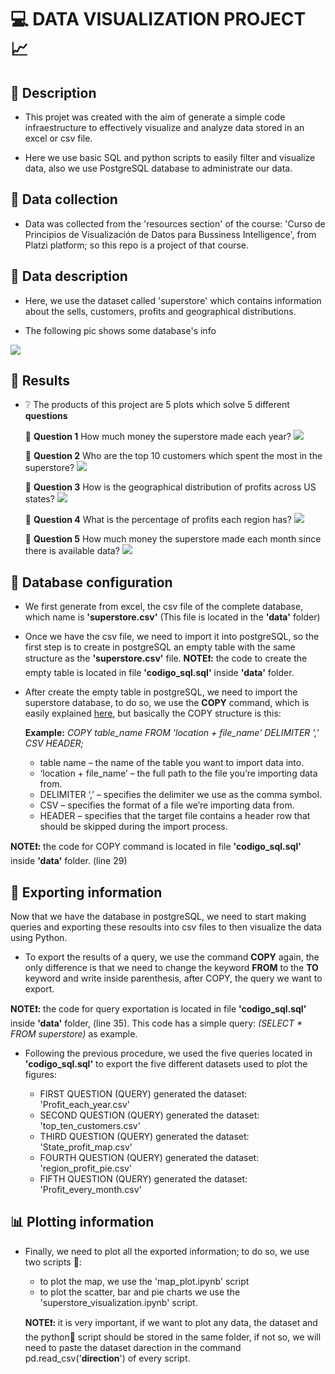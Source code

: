 # :computer: DATA VISUALIZATION PROJECT :chart_with_upwards_trend:

## :scroll: Description
* This projet was created with the aim of generate a simple code infraestructure to effectively visualize and analyze data stored in an excel or csv file. 

* Here we use basic SQL and python scripts to easily filter and visualize data, also we use PostgreSQL database to administrate our data. 

## :minidisc: Data collection 

* Data was collected from the 'resources section' of the course: 'Curso de Principios de Visualización de Datos para Bussiness Intelligence', from Platzi platform; so this repo is a project of that course. 

## :notebook: Data description

* Here, we use the dataset called 'superstore' which contains information about the sells, customers, profits and geographical distributions. 

* The following pic shows some database's info

![](plots/database_info.PNG) 

## :satellite: Results 

* :grey_question: The products of this project are 5 plots which solve 5 different **questions**

    :herb: **Question 1** How much money the superstore made each year?
    ![](plots/year_vs_profit_scatter_plot.png) 

    :herb: **Question 2** Who are the top 10 customers which spent the most in the superstore?
    ![](plots/Top_ten_customers_bar_plot.png)

    :herb: **Question 3** How is the geographical distribution of profits across US states?
    ![](plots/state_profit_map_image.png)

    :herb: **Question 4** What is the percentage of profits each region has?
    ![](plots/percentage_profit_per_region.png)

    :herb: **Question 5** How much money the superstore made each month since there is available data?
    ![](plots/month_vs_profit_scatter_plot.png)


## :minidisc: Database configuration 

* We first generate from excel, the csv file of the complete database, which name is **'superstore.csv'** (This file is located in the **'data'** folder)

* Once we have the csv file, we need to import it into postgreSQL, so the first step is to create in postgreSQL an empty table with the same structure as the **'superstore.csv'** file. 
**NOTE:exclamation::** the code to create the empty table is located in file **'codigo_sql.sql'** inside **'data'** folder. 

* After create the empty table in postgreSQL, we need to import the superstore database, to do so, we use the **COPY** command, which is easily explained [here](https://blog.devart.com/how-to-import-and-export-csv-files-into-a-postgresql-database.html#:~:text=Importing%20a%20CSV%20file%20using%20a%20COPY%20statement&text=Here's%20the%20basic%20syntax%20of,you're%20importing%20data%20from.), but basically the COPY structure is this: 

    **Example:** *COPY table_name  FROM 'location + file_name' DELIMITER ',' CSV HEADER;*

    * table name – the name of the table you want to import data into.
    * ‘location + file_name’ – the full path to the file you’re importing data from.
    * DELIMITER ‘,’ – specifies the delimiter we use as the comma symbol.
    * CSV – specifies the format of a file we’re importing data from.
    * HEADER – specifies that the target file contains a header row that should be skipped during the import process.

**NOTE:exclamation::** the code for COPY command is located in file **'codigo_sql.sql'** inside **'data'** folder. (line 29)

## :electric_plug: Exporting information 

Now that we have the database in postgreSQL, we need to start making queries and exporting these resoults into csv files to then visualize the data using Python. 

* To export the results of a query, we use the command **COPY** again, the only difference is that we need to change the keyword **FROM** to the **TO** keyword and write inside parenthesis, after COPY, the query we want to export. 

**NOTE:exclamation::** the code for query exportation is located in file **'codigo_sql.sql'** inside **'data'** folder, (line 35). This code has a simple query: *(SELECT * FROM superstore)* as example.

* Following the previous procedure, we used the five queries located in **'codigo_sql.sql'** to export the five different datasets used to plot the figures:
    
    * FIRST QUESTION (QUERY) generated the dataset: 'Profit_each_year.csv'
    * SECOND QUESTION (QUERY) generated the dataset: 'top_ten_customers.csv'
    * THIRD QUESTION (QUERY) generated the dataset: 'State_profit_map.csv'
    * FOURTH QUESTION (QUERY) generated the dataset: 'region_profit_pie.csv'
    * FIFTH QUESTION (QUERY) generated the dataset: 'Profit_every_month.csv'


## :bar_chart: Plotting information
* Finally, we need to plot all the exported information; to do so, we use two scripts :snake::
    * to plot the map, we use the 'map_plot.ipynb' script
    * to plot the scatter, bar and pie charts we use the 'superstore_visualization.ipynb' script. 

    **NOTE:exclamation::** it is very important, if we want to plot any data, the dataset and the python:snake: script should be stored in the same folder, if not so, we will need to paste the dataset darection in the command pd.read_csv('**direction**') of every script. 













